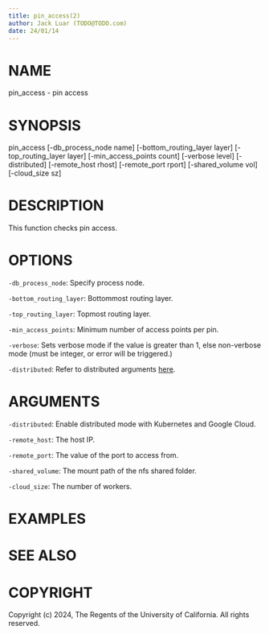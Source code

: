 ```yaml
---
title: pin_access(2)
author: Jack Luar (TODO@TODO.com)
date: 24/01/14
---
```


# NAME

pin_access - pin access

# SYNOPSIS

pin_access
    [-db_process_node name]
    [-bottom_routing_layer layer]
    [-top_routing_layer layer]
    [-min_access_points count]
    [-verbose level]
    [-distributed]
    [-remote_host rhost]
    [-remote_port rport]
    [-shared_volume vol]
    [-cloud_size sz]


# DESCRIPTION

This function checks pin access.

# OPTIONS

`-db_process_node`:  Specify process node.

`-bottom_routing_layer`:  Bottommost routing layer.

`-top_routing_layer`:  Topmost routing layer.

`-min_access_points`:  Minimum number of access points per pin.

`-verbose`:  Sets verbose mode if the value is greater than 1, else non-verbose mode (must be integer, or error will be triggered.)

`-distributed`:  Refer to distributed arguments [here](#distributed-arguments).

# ARGUMENTS

`-distributed`:  Enable distributed mode with Kubernetes and Google Cloud.

`-remote_host`:  The host IP.

`-remote_port`:  The value of the port to access from.

`-shared_volume`:  The mount path of the nfs shared folder.

`-cloud_size`:  The number of workers.

# EXAMPLES

# SEE ALSO

# COPYRIGHT

Copyright (c) 2024, The Regents of the University of California. All rights reserved.
